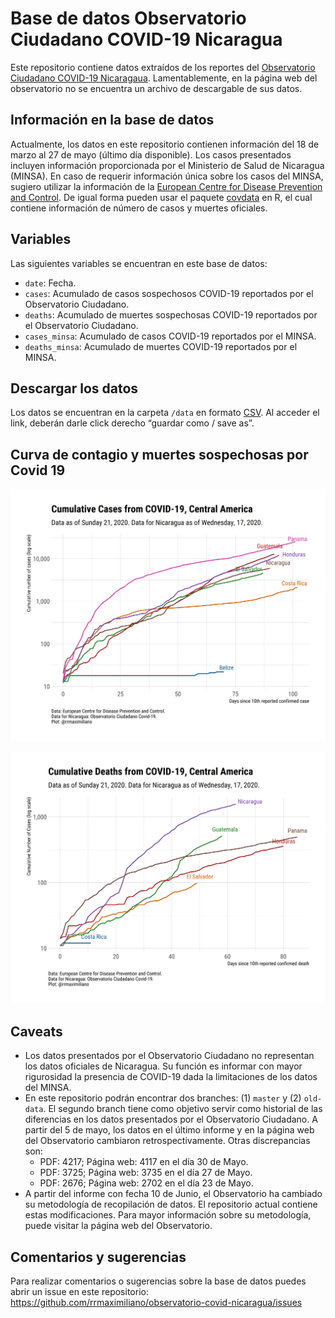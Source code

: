
<!-- README.md is generated from README.Rmd. Please edit that file -->

# Base de datos Observatorio Ciudadano COVID-19 Nicaragua

Este repositorio contiene datos extraídos de los reportes del
[Observatorio Ciudadano COVID-19
Nicaragaua](https://observatorioni.org). Lamentablemente, en la página
web del observatorio no se encuentra un archivo de descargable de sus
datos.

## Información en la base de datos

Actualmente, los datos en este repositorio contienen información del 18
de marzo al 27 de mayo (último día disponible). Los casos presentados
incluyen información proporcionada por el Ministerio de Salud de
Nicaragua (MINSA). En caso de requerir información única sobre los casos
del MINSA, sugiero utilizar la información de la [European Centre for
Disease Prevention and Control](https://www.ecdc.europa.eu/). De igual
forma pueden usar el paquete
[covdata](https://kjhealy.github.io/covdata/) en R, el cual contiene
información de número de casos y muertes oficiales.

## Variables

Las siguientes variables se encuentran en este base de datos:

  - `date`: Fecha.
  - `cases`: Acumulado de casos sospechosos COVID-19 reportados por el
    Observatorio Ciudadano.
  - `deaths`: Acumulado de muertes sospechosas COVID-19 reportados por
    el Observatorio Ciudadano.
  - `cases_minsa`: Acumulado de casos COVID-19 reportados por el MINSA.
  - `deaths_minsa`: Acumulado de muertes COVID-19 reportados por el
    MINSA.

## Descargar los datos

Los datos se encuentran en la carpeta `/data` en formato
[CSV](https://raw.githubusercontent.com/RRMaximiliano/observatorio-covid-nicaragua/master/data/observatorio_cases.csv).
Al acceder el link, deberán darle click derecho “guardar como / save
as”.

## Curva de contagio y muertes sospechosas por Covid 19

![Cumulative Cases](figs/cases-2020-06-21.png)

![Cumulative Deaths](figs/deaths-2020-06-21.png)

## Caveats

  - Los datos presentados por el Observatorio Ciudadano no representan
    los datos oficiales de Nicaragua. Su función es informar con mayor
    rigurosidad la presencia de COVID-19 dada la limitaciones de los
    datos del MINSA.
  - En este repositorio podrán encontrar dos branches: (1) `master` y
    (2) `old-data`. El segundo branch tiene como objetivo servir como
    historial de las diferencias en los datos presentados por el
    Observatorio Ciudadano. A partir del 5 de mayo, los datos en el
    último informe y en la página web del Observatorio cambiaron
    retrospectivamente. Otras discrepancias son:
      - PDF: 4217; Página web: 4117 en el día 30 de Mayo.
      - PDF: 3725; Página web: 3735 en el día 27 de Mayo.
      - PDF: 2676; Página web: 2702 en el día 23 de Mayo.  
  - A partir del informe con fecha 10 de Junio, el Observatorio ha
    cambiado su metodología de recopilación de datos. El repositorio
    actual contiene estas modificaciones. Para mayor información sobre
    su metodología, puede visitar la página web del Observatorio.

## Comentarios y sugerencias

Para realizar comentarios o sugerencias sobre la base de datos puedes
abrir un issue en este repositorio:
<https://github.com/rrmaximiliano/observatorio-covid-nicaragua/issues>
